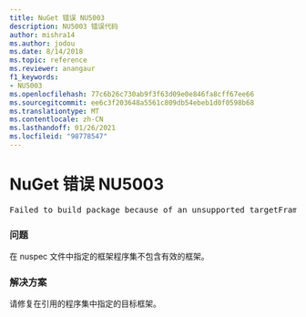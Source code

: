 ```yaml
---
title: NuGet 错误 NU5003
description: NU5003 错误代码
author: mishra14
ms.author: jodou
ms.date: 8/14/2018
ms.topic: reference
ms.reviewer: anangaur
f1_keywords:
- NU5003
ms.openlocfilehash: 77c6b26c730ab9f3f63d09e0e846fa8cff67ee66
ms.sourcegitcommit: ee6c3f203648a5561c809db54ebeb1d0f0598b68
ms.translationtype: MT
ms.contentlocale: zh-CN
ms.lasthandoff: 01/26/2021
ms.locfileid: "98778547"
---
```

# <a name="nuget-error-nu5003"></a>NuGet 错误 NU5003
<pre>Failed to build package because of an unsupported targetFramework value on 'System.Net'.</pre>

### <a name="issue"></a>问题

在 nuspec 文件中指定的框架程序集不包含有效的框架。


### <a name="solution"></a>解决方案

请修复在引用的程序集中指定的目标框架。

